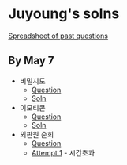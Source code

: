 # Juyoung's solns

[Spreadsheet of past questions](https://docs.google.com/spreadsheets/d/1xBbdRK63r4j0TBRjWU9qS4NVHbrE3yg8pdTXb4bciz0/)

## By May 7

* 비밀지도
  * [Question](https://school.programmers.co.kr/learn/courses/30/lessons/17681)
  * [Soln](<juyomo/[PGS] 비밀지도.cpp>)
* 이모티콘
  * [Question](https://school.programmers.co.kr/learn/courses/30/lessons/150368)
  * [Soln](<juyomo/[PGS] 이모티콘 할인.cpp>)
* 외판원 순회
  * [Question](https://www.acmicpc.net/problem/2098)
  * [Attempt 1](<juyomo/[BOJ] 2098 외판원 순회_attempt 1.cpp>) - 시간초과
